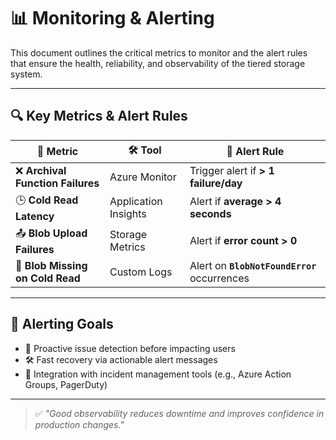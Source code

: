 # 📊 Monitoring & Alerting

This document outlines the critical metrics to monitor and the alert rules that ensure the health, reliability, and observability of the tiered storage system.

---

## 🔍 Key Metrics & Alert Rules

| 🧩 **Metric**                     | 🛠️ **Tool**         | 🚨 **Alert Rule**                             |
|----------------------------------|---------------------|-----------------------------------------------|
| ❌ **Archival Function Failures** | Azure Monitor       | Trigger alert if **> 1 failure/day**          |
| 🕒 **Cold Read Latency**          | Application Insights| Alert if **average > 4 seconds**              |
| 📤 **Blob Upload Failures**       | Storage Metrics     | Alert if **error count > 0**                  |
| 📂 **Blob Missing on Cold Read**  | Custom Logs         | Alert on **`BlobNotFoundError`** occurrences  |

---

## 🎯 Alerting Goals

- 📡 Proactive issue detection before impacting users
- 🛠️ Fast recovery via actionable alert messages
- 🔁 Integration with incident management tools (e.g., Azure Action Groups, PagerDuty)

---

> ✅ _"Good observability reduces downtime and improves confidence in production changes."_

